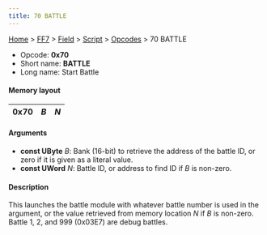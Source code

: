 ```yaml
---
title: 70 BATTLE
---
```


[Home](Main%20Page.md) > [FF7](FF7.md) > [Field](FF7/Field.md) > [Script](FF7/Field/Script.md) > [Opcodes](FF7/Field/Script/Opcodes.md) > 70 BATTLE

-   Opcode: **0x70**
-   Short name: **BATTLE**
-   Long name: Start Battle

#### Memory layout

| 0x70 | *B* | *N* |
|------|-----|-----|

#### Arguments

-   **const UByte** *B*: Bank (16-bit) to retrieve the address of the
    battle ID, or zero if it is given as a literal value.
-   **const UWord** *N*: Battle ID, or address to find ID if *B* is
    non-zero.

#### Description

This launches the battle module with whatever battle number is used in
the argument, or the value retrieved from memory location *N* if *B* is
non-zero. Battle 1, 2, and 999 (0x03E7) are debug battles.
